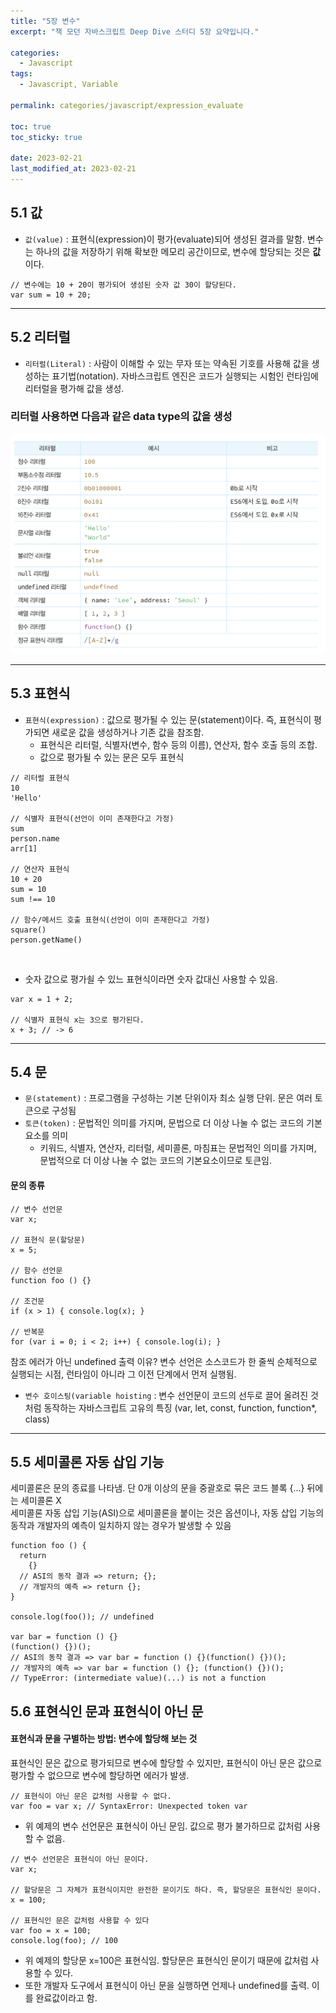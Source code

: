 ```yaml
---
title: "5장 변수"
excerpt: "책 모던 자바스크립트 Deep Dive 스터디 5장 요약입니다."

categories:
  - Javascript
tags:
  - Javascript, Variable

permalink: categories/javascript/expression_evaluate

toc: true
toc_sticky: true

date: 2023-02-21
last_modified_at: 2023-02-21
---
```


## 5.1 값
- `값(value)` : 표현식(expression)이 평가(evaluate)되어 생성된 결과를 말함.
변수는 하나의 값을 저장하기 위해 확보한 메모리 공간이므로, 변수에 할당되는 것은 <b>값</b>이다. 

~~~
// 변수에는 10 + 20이 평가되어 생성된 숫자 값 30이 할당된다.
var sum = 10 + 20;
~~~

---

## 5.2 리터럴

- `리터럴(Literal)` : 사람이 이해할 수 있는 무자 또는 약속된 기호를 사용해 값을 생성하는 표기법(notation). 자바스크립트 엔진은 코드가 실행되는 시험인 런타임에 리터럴을 평가해 값을 생성. 

### 리터럴 사용하면 다음과 같은 data type의 값을 생성
<img src="img/literal.png">

---

## 5.3 표현식
- `표현식(expression)` : 값으로 평가될 수 있는 문(statement)이다. 즉, 표현식이 평가되면 새로운 값을 생성하거나 기존 값을 참조함.
  - 표현식은 리터럴, 식별자(변수, 함수 등의 이름), 연산자, 함수 호출 등의 조합.
  - 값으로 평가될 수 있는 문은 모두 표현식
 
~~~
// 리터럴 표현식
10
'Hello'

// 식별자 표현식(선언이 이미 존재한다고 가정)
sum
person.name
arr[1]

// 연산자 표현식
10 + 20
sum = 10
sum !== 10

// 함수/메서드 호출 표현식(선언이 이미 존재한다고 가정)
square()
person.getName()
~~~
<br>

  - 숫자 값으로 평가쇨 수 있느 표현식이라면 숫자 값대신 사용할 수 있음.

~~~
var x = 1 + 2;

// 식별자 표현식 x는 3으로 평가된다.
x + 3; // -> 6
~~~

---

## 5.4 문

- `문(statement)` : 프로그램을 구성하는 기본 단위이자 최소 실행 단위. 문은 여러 토큰으로 구성됨
- `토큰(token)` : 문법적인 의미를 가지며, 문법으로 더 이상 나눌 수 없는 코드의 기본 요소를 의미 
  - 키워드, 식별자, 연산자, 리터럴, 세미콜론, 마침표는 문법적인 의미를 가지며, 문법적으로 더 이상 나눌 수 없는 코드의 기본요소이므로 토큰임. 
#### 문의 종류
```
// 변수 선언문
var x;

// 표현식 문(할당문)
x = 5;

// 함수 선언문
function foo () {}

// 조건문
if (x > 1) { console.log(x); }

// 반복문
for (var i = 0; i < 2; i++) { console.log(i); }
```
참조 에러가 아닌 undefined 출력 이유?
변수 선언은 소스코드가 한 줄씩 순체적으로 실행되는 시점, 런타임이 아니라 그 이전 단계에서 먼저 실행됨.
- `변수 호이스팅(variable hoisting` : 변수 선언문이 코드의 선두로 끌어 올려진 것처럼 동작하는 자바스크립트 고유의 특징 (var, let, const, function, function*, class)

---

## 5.5 세미콜론 자동 삽입 기능
세미콜론은 문의 종료를 나타냄. 단 0개 이상의 문을 중괄호로 묶은 코드 블록 {...} 뒤에는 세미콜론 X<br>
세미콜론 자동 삽입 기능(ASI)으로 세미콜론을 붙이는 것은 옵션이나, 자동 삽입 기능의 동작과 개발자의 예측이 일치하지 않는 경우가 발생할 수 있음

```
function foo () {
  return
    {}
  // ASI의 동작 결과 => return; {};
  // 개발자의 예측 => return {};
}

console.log(foo()); // undefined

var bar = function () {}
(function() {})();
// ASI의 동작 결과 => var bar = function () {}(function() {})();
// 개발자의 예측 => var bar = function () {}; (function() {})();
// TypeError: (intermediate value)(...) is not a function
```


## 5.6 표현식인 문과 표현식이 아닌 문
#### 표현식과 문을 구별하는 방법: 변수에 할당해 보는 것
표현식인 문은 값으로 평가되므로 변수에 할당할 수 있지만, 표현식이 아닌 문은 값으로 평가할 수 없으므로 변수에 할당하면 에러가 발생.
```
// 표현식이 아닌 문은 값처럼 사용할 수 없다.
var foo = var x; // SyntaxError: Unexpected token var

```
- 위 예제의 변수 선언문은 표현식이 아닌 문임. 값으로 평가 불가하므로 값처럼 사용할 수 없음.

```
// 변수 선언문은 표현식이 아닌 문이다.
var x;

// 할당문은 그 자체가 표현식이지만 완전한 문이기도 하다. 즉, 할당문은 표현식인 문이다.
x = 100;

// 표현식인 문은 값처럼 사용할 수 있다
var foo = x = 100;
console.log(foo); // 100

```
- 위 예제의 할당문 x=100은 표현식임. 할당문은 표현식인 문이기 때문에 값처럼 사용할 수 있다.
- 또한 개발자 도구에서 표현식이 아닌 문을 실행하면 언제나 undefined를 출력. 이를 완료값이라고 함.